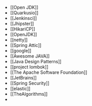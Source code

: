 - [[Open JDK]]
- [[Quarkusio]]
- [[Jenkinsci]]
- [[Jhipster]]
- [[HikariCP]]
- [[OpenJDK]]
- [[netty]]
- [[Spring Attic]]
- [[google]]
- [[Awesome JAVA]]
- [[Java Design Patterns]]
- [[project lombok]]
- [[The Apache Software Foundation]]
- [[JetBrains]]
- [[Spring Security]]
- [[elastic]]
- [[TheAlgorithms]]
-